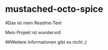 mustached-octo-spice
====================
#Das ist mein Readme-Text

Mein Projekt ist wundervoll

##Weitere Informationen
gibt es nicht ;)
